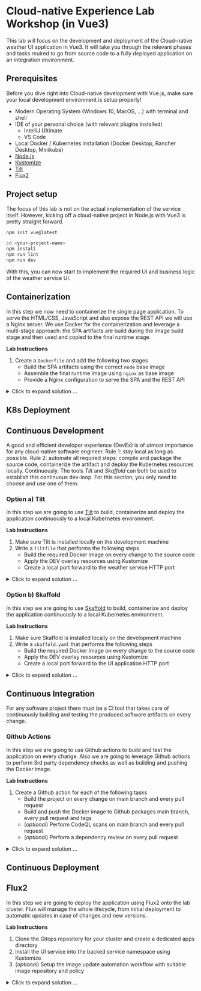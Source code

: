 # Cloud-native Experience Lab Workshop (in Vue3)

This lab will focus on the development and deployment of the Cloud-native weather UI application in Vue3. It will take you through the relevant phases and tasks reuired to go from source code to a fully deployed application on an integration environment.

## Prerequisites

Before you dive right into Cloud-native development with Vue.js, make sure your local development environment is setup properly! 

- Modern Operating System (Windows 10, MacOS, ...) with terminal and shell
- IDE of your personal choice (with relevant plugins installed)
  - IntelliJ Ultimate
  - VS Code
- Local Docker / Kubernetes installation (Docker Desktop, Rancher Desktop, Minikube)
- [Node.js](https://nodejs.org/)
- [Kustomize](https://kustomize.io)
- [Tilt](https://tilt.dev)
- [Flux2](https://tilt.dev)

## Project setup

The focus of this lab is not on the actual implementation of the service itself. However, kicking off a cloud-native project in Node.js with Vue3 is pretty straight forward.


```bash
npm init vue@latest

cd <your-project-name>
npm install
npm run lint
npm run dev
```

With this, you can now start to implement the required UI and business logic of the weather service UI.

## Containerization

In this step we now need to containerize the single page application. To serve the HTML/CSS, JavaScript and also expose the REST API we will use a Nginx server. We use Docker for the containerization and leverage a multi-stage approach:
the SPA artifacts are build during the image build stage and then used and copied to the final runtime stage.

**Lab Instructions**
1. Create a `Dockerfile` and add the following two stages
    - Build the SPA artifacts using the correct `node` base image
    - Assemble the final runtime image using `nginx` as base image
    - Provide a Nginx configuration to serve the SPA and the REST API

<details>
  <summary markdown="span">Click to expand solution ...</summary>

```Dockerfile
FROM node:16.17.0 as builder
WORKDIR /app
COPY package*.json ./
RUN npm install
COPY ./ .
RUN npm run build

FROM nginx:1.23.1 as runtime
RUN mkdir /app
COPY --from=build-stage /app/dist /app
COPY nginx.conf /etc/nginx/nginx.conf
```

Next, write a nginx.conf file to configure the Nginx server to serve the SPA and expose the weather service REST API as backend. Have a look at the official [Nginx documentation](https://www.nginx.com/resources/wiki/start/topics/examples/full/) for a full example.
```
user  nginx;
worker_processes  1;

error_log  /var/log/nginx/error.log warn;
pid        /var/run/nginx.pid;

events {
  worker_connections  1024;
}

http {
  include       /etc/nginx/mime.types;
  default_type  application/octet-stream;
  log_format  main  '$remote_addr - $remote_user [$time_local] "$request" '
                    '$status $body_bytes_sent "$http_referer" '
                    '"$http_user_agent" "$http_x_forwarded_for"';
  access_log  /var/log/nginx/access.log  main;
  sendfile        on;
  keepalive_timeout  65;

  upstream backend {
    server weather-service:8080;
  }

  server {
    listen       3000;
    server_name  localhost;
    location / {
      root   /app;
      index  index.html;
      try_files $uri $uri/ /index.html;
    }

    location /api/ {
        proxy_pass http://backend;
    }

    error_page   500 502 503 504  /50x.html;
    location = /50x.html {
      root   /usr/share/nginx/html;
    }
  }
}
```
</details>

## K8s Deployment

## Continuous Development

A good and efficient developer experience (DevEx) is of utmost importance for any cloud-native software
engineer. Rule 1: stay local as long as possible. Rule 2: automate all required steps: compile and package the source code, containerize the artifact and deploy the Kubernetes resources locally. Continuously. The tools _Tilt_ and _Skaffold_ can both be used to establish this continuous dev-loop. For this section, you
only need to choose and use one of them.

### Option a) Tilt

In this step we are going to use [Tilt](https://tilt.dev) to build, containerize and deploy the application
continuously to a local Kubernetes environment.

**Lab Instructions**
1. Make sure Tilt is installed locally on the development machine
2. Write a `Tiltfile` that performs the following steps
    - Build the required Docker image on every change to the source code
    - Apply the DEV overlay resources using Kustomize
    - Create a local port forward to the weather service HTTP port

<details>
  <summary markdown="span">Click to expand solution ...</summary>

Depending on your local K8s environment, the final `Tiltfile` might look slighty different.
```python
# -*- mode: Python -*-

# to disable push with rancher desktop we need to use custom_build instead of docker_build
# custom_build('cloud-native-weather-vue3', 'docker build -t $EXPECTED_REF .', ['./'], disable_push=True)
docker_build('cloud-native-weather-vue3', '.', dockerfile='Dockerfile')

k8s_yaml(kustomize('k8s/overlays/dev'))
k8s_resource(workload='vue-frontend', port_forwards=[port_forward(13000, 3000, 'HTTP FRONTEND')], labels=['Vue'])
```

To see of everything is working as expected issue the following command: `tilt up`
</details>

### Option b) Skaffold

In this step we are going to use [Skaffold](https://skaffold.dev) to build, containerize and deploy the application
continuously to a local Kubernetes environment.

**Lab Instructions**
1. Make sure Skaffold is installed locally on the development machine
2. Write a `skaffold.yaml` that performs the following steps
    - Build the required Docker image on every change to the source code
    - Apply the DEV overlay resources using Kustomize
    - Create a local port forward to the UI application HTTP port

<details>
  <summary markdown="span">Click to expand solution ...</summary>

The 3 steps of building, deployment and port-forwarding can all be codified in the `skaffold.yaml` descriptor file.
```yaml
apiVersion: skaffold/v2beta24
kind: Config
metadata:
  name: cloud-native-weather-vue3

build:
  tagPolicy:
    gitCommit: {}
  artifacts:
    - image: cloud-native-weather-vue3
      docker:
        dockerfile: Dockerfile
  local:
    push: false
    useBuildkit: true
    useDockerCLI: false

deploy:
  kustomize:
    defaultNamespace: default
    paths: ["k8s/overlays/dev"]

portForward:
  - resourceName: vue-frontend
    resourceType: service
    namespace: default
    port: 3000
    localPort: 13000
```

To see of everything is working as expected issue the following command: `skaffold dev --no-prune=false --cache-artifacts=false`

</details>

## Continuous Integration

For any software project there must be a CI tool that takes care of continuously building and testing the produced software artifacts on every change.

### Github Actions

In this step we are going to use Github actions to build and test the application on every change. Also we are going to
leverage Github actions to perform 3rd party dependency checks as well as building and pushing the Docker image.

**Lab Instructions**
1. Create a Github action for each of the following tasks
    - Build the project on every change on main branch and every pull request
    - Build and push the Docker image to Github packages main branch, every pull request and tags
    - (_optional_) Perform CodeQL scans on main branch and every pull request
    - (_optional_) Perform a dependency review on every pull request

<details>
  <summary markdown="span">Click to expand solution ...</summary>

For each of the tasks, open the Github actions tab for the repository in your browser. Choose 'New workflow'. 

In the list of predefined actions, choose the **Npm - Build a Node project** action. Adjust the suggested YAML
file content and commit.
```yaml
name: "Node CI"

on:
  push:
    branches: [ "main" ]
  pull_request:
    branches: [ "main" ]

jobs:
  node:
    name: Node
    runs-on: ubuntu-latest

    steps:
      - name: Checkout repository
        uses: actions/checkout@v3

      - name: Set up Node.js ${{ matrix.node-version }}
        uses: actions/setup-node@v3
        with:
          node-version: 16.x

      - name: Install dependencies
        run: npm install

      - name: Build the Vue frontend
        run: npm run build --if-present
```

Next, choose the **Publish Docker Container** action from the Continuous integration section. Adjust the suggested YAML file content and commit.
```yaml
name: "Docker Publish"

on:
  push:
    branches: [ "main" ]
    tags: [ 'v*.*.*' ]
  pull_request:
    branches: [ "main" ]

env:
  # Use docker.io for Docker Hub if empty
  REGISTRY: ghcr.io
  # github.repository as <account>/<repo>
  IMAGE_NAME: ${{ github.repository }}

jobs:
  docker-publish:
    name: Docker Publish
    runs-on: ubuntu-latest
    permissions:
      contents: read
      packages: write
      # This is used to complete the identity challenge
      # with sigstore/fulcio when running outside of PRs.
      id-token: write

    steps:
      - name: Checkout repository
        uses: actions/checkout@v3

      - name: Set up Node.js ${{ matrix.node-version }}
        uses: actions/setup-node@v3
        with:
          node-version: 16.x

      - name: Install dependencies
        run: npm install

      - name: Build the Vue frontend
        run: npm run build --if-present

      # Install the cosign tool except on PR
      # https://github.com/sigstore/cosign-installer
      - name: Install cosign
        if: github.event_name != 'pull_request'
        uses: sigstore/cosign-installer@main
        with:
          cosign-release: 'v1.9.0'

      # Workaround: https://github.com/docker/build-push-action/issues/461
      - name: Setup Docker buildx
        uses: docker/setup-buildx-action@v2

      # Login against a Docker registry except on PR
      # https://github.com/docker/login-action
      - name: Log into registry ${{ env.REGISTRY }}
        if: github.event_name != 'pull_request'
        uses: docker/login-action@v2
        with:
          registry: ${{ env.REGISTRY }}
          username: ${{ github.actor }}
          password: ${{ secrets.GITHUB_TOKEN }}

      # Extract metadata (tags, labels) for Docker
      # https://github.com/docker/metadata-action
      - name: Extract Docker metadata
        id: meta
        uses: docker/metadata-action@v4
        with:
          images: ${{ env.REGISTRY }}/${{ env.IMAGE_NAME }}
          tags: |
            type=semver,pattern={{version}}
            type=semver,pattern={{major}}.{{minor}}
            type=semver,pattern={{major}}
            type=ref,event=branch
            type=raw,value=latest,enable={{is_default_branch}}

      # Build and push Docker image with Buildx (don't push on PR)
      # https://github.com/docker/build-push-action
      - name: Build and push Docker image
        id: build-and-push
        uses: docker/build-push-action@v3
        with:
          context: .
          push: ${{ github.event_name != 'pull_request' }}
          tags: ${{ steps.meta.outputs.tags }}
          labels: ${{ steps.meta.outputs.labels }}
```

Now repeat this process for the remaining two optional CI tasks of this lab. Use the preconfigured workflows.
</details>

## Continuous Deployment

## Flux2

In this step we are going to deploy the application using Flux2 onto the lab cluster. Flux will manage
the whole lifecycle, from initial deployment to automatic updates in case of changes and new versions.

**Lab Instructions**
1. Clone the Gitops repository for your cluster and create a dedicated apps directory
2. Install the UI service into the backed service namespace using Kustomize
3. (_optional_) Setup the image update automation workflow with suitable image repository and policy

<details>
  <summary markdown="span">Click to expand solution ...</summary>

First, we need to onboard and integrate the application with the Gitops workflow and repository.
```bash
# clone the experience lab Gitops repository
git clone https://github.com/qaware/cloud-native-explab.git
# create dedicated apps directory, e.g.
take applications/bare/microk8s-cloudkoffer/weather-service-vue3/
# initialize Kustomize descriptor
kustomize create
```

Create the relevant Flux2 resources, such as `GitRepository` and `Kustomization` for the application.
```bash
flux create source git cloud-native-weather-vue3 \
    --url=https://github.com/qaware/cloud-native-weather-vue3 \
    --branch=main \
    --interval=5m0s \
    --export > vue3ui-source.yaml

flux create kustomization cloud-native-weather-vue3 \
    --source=GitRepository/cloud-native-weather-vue3 \
    --path="./k8s/overlays/prod" \
    --prune=true \
    --interval=5m0s \
    --target-namespace=weather-golang \
    --export > vue3ui-kustomization.yaml
```

The desired environment specific patches need to be added manually to the `vue3ui-kustomization.yaml`, e.g.
```yaml
  images:
    - name: cloud-native-weather-vue3
      newName: ghcr.io/qaware/cloud-native-weather-vue3 # {"$imagepolicy": "flux-system:cloud-native-weather-vue3:name"}
      newTag: 1.0.0 # {"$imagepolicy": "flux-system:cloud-native-weather-vue3:tag"}
```

Finally, add and configure image repository and policy for the image update automation to work.
```bash
flux create image repository cloud-native-weather-vue3 \
    --image=ghcr.io/qaware/cloud-native-weather-vue3 \
    --interval 1m0s \
    --export > vue3ui-registry.yaml

flux create image policy cloud-native-weather-vue3 \
    --image-ref=cloud-native-weather-vue3 \
    --select-semver=">=1.0.0 <2.0.0" \
    --export > vue3ui-policy.yaml
```

Once all files have been created and modified, Git commit and push everything and watch the cluster
and Flux do the magic.

```bash
# to manually trigger the GitOps process use the following commands
flux reconcile source git flux-system
flux reconcile kustomization applications
flux get all
```
</details>
